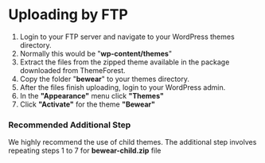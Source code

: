 # Uploading by FTP

1. Login to your FTP server and navigate to your WordPress themes directory.
2. Normally this would be "**wp-content/themes**"
3. Extract the files from the zipped theme available in the package downloaded from ThemeForest.
4. Copy the folder "**bewear**" to your themes directory.
5. After the files finish uploading, login to your WordPress admin.
6. In the **"Appearance"** menu click **"Themes"**
7. Click **"Activate"** for the theme **"Bewear"**

### Recommended Additional Step

We highly recommend the use of child themes. The additional step involves repeating steps 1 to 7 for **bewear-child.zip** file
